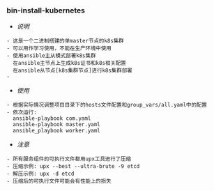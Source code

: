 ### bin-install-kubernetes

* *说明*
```
- 这是一个二进制搭建的单master节点的k8s集群
- 可以用作学习使用，不能在生产环境中使用
- 使用ansible主从模式部署k8s集群
  在ansible主节点上生成k8s证书和k8s相关配置
  在ansible从节点[k8s集群节点]进行k8s集群部署
- 
```

* *使用*
```
- 根据实际情况调整项目目录下的hosts文件配置和group_vars/all.yaml中的配置
- 依次运行:
  ansible-playbook com.yaml
  ansible-playbook master.yaml
  ansible_playbook worker.yaml
```

* *注意*
```
- 所有服务组件的可执行文件都用upx工具进行了压缩
- 压缩示例: upx --best --ultra-brute -9 etcd
- 解压示例: upx -d etcd
- 压缩后的可执行文件可能会有性能上的损失
```
